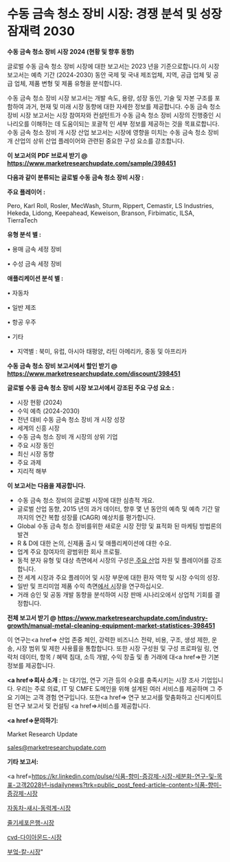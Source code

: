 # 수동 금속 청소 장비 시장: 경쟁 분석 및 성장 잠재력 2030

<strong>수동 금속 청소 장비 시장 2024 (현황 및 향후 동향)</strong>

글로벌 수동 금속 청소 장비 시장에 대한 보고서는 2023 년을 기준으로합니다.이 시장 보고서는 예측 기간 (2024-2030) 동안 국제 및 국내 제조업체, 지역, 공급 업체 및 공급 업체, 제품 변형 및 제품 유형을 분석합니다.

수동 금속 청소 장비 시장 보고서는 개발 속도, 용량, 성장 동인, 기술 및 자본 구조를 포함하여 과거, 현재 및 미래 시장 동향에 대한 자세한 정보를 제공합니다. 수동 금속 청소 장비 시장 보고서는 시장 참여자와 컨설턴트가 수동 금속 청소 장비 시장의 진행중인 시나리오를 이해하는 데 도움이되는 포괄적 인 세부 정보를 제공하는 것을 목표로합니다. 수동 금속 청소 장비 개 시장 산업 보고서는 시장에 영향을 미치는 수동 금속 청소 장비 개 산업의 상위 산업 플레이어와 관련된 중요한 구성 요소를 강조합니다.



<strong>이 보고서의 PDF 브로셔 받기 @ <a href=https://www.marketresearchupdate.com/sample/398451>https://www.marketresearchupdate.com/sample/398451</a></strong>



<strong>다음과 같이 분류되는 글로벌 수동 금속 청소 장비 시장 :</strong>



<strong>주요 플레이어 :</strong>

Pero, Karl Roll, Rosler, MecWash, Sturm, Rippert, Cemastir, LS Industries, Hekeda, Lidong, Keepahead, Keweison, Branson, Firbimatic, ILSA, TierraTech



<strong>유형 분석 별 :</strong>

• 용매 금속 세정 장비

• 수성 금속 세정 장비



<strong>애플리케이션 분석 별 :</strong>

• 자동차

• 일반 제조

• 항공 우주

• 기타

<ul>
  <li>지역별 : 북미, 유럽, 아시아 태평양, 라틴 아메리카, 중동 및 아프리카</li>
</ul>


<strong>수동 금속 청소 장비 보고서에서 할인 받기 @ <a href=https://www.marketresearchupdate.com/discount/398451>https://www.marketresearchupdate.com/discount/398451</a></strong>



<strong>글로벌 수동 금속 청소 장비 시장 보고서에서 강조된 주요 구성 요소 :</strong>
<ul>
  <li>시장 현황 (2024)</li>
  <li>수익 예측 (2024-2030)</li>
  <li>전년 대비 수동 금속 청소 장비 개 시장 성장</li>
  <li>세계의 신흥 시장</li>
  <li>수동 금속 청소 장비 개 시장의 상위 기업</li>
  <li>주요 시장 동인</li>
  <li>최신 시장 동향</li>
  <li>주요 과제</li>
  <li>지리적 해부</li>
</ul>


<strong>이 보고서는 다음을 제공합니다.</strong>
<ul>
  <li>수동 금속 청소 장비의 글로벌 시장에 대한 심층적 개요.</li>
  <li>글로벌 산업 동향, 2015 년의 과거 데이터, 향후 몇 년 동안의 예측 및 예측 기간 말까지의 연간 복합 성장률 (CAGR) 예상치를 평가합니다.</li>
  <li>Global 수동 금속 청소 장비를위한 새로운 시장 전망 및 표적화 된 마케팅 방법론의 발견</li>
  <li>R &amp; D에 대한 논의, 신제품 출시 및 애플리케이션에 대한 수요.</li>
  <li>업계 주요 참여자의 광범위한 회사 프로필.</li>
  <li>동적 분자 유형 및 대상 측면에서 시장의 구성은<a href=> 주요 산</a>업 자원 및 플레이어를 강조합니다.</li>
  <li>전 세계 시장과 주요 플레이어 및 시장 부문에 대한 환자 역학 및 시장 수익의 성장.</li>
  <li>일반 및 프리미엄 제품 수익 측면<a href=>에서 시</a>장을 연구하십시오.</li>
  <li>거래 승인 및 공동 개발 동향을 분석하여 시장 판매 시나리오에서 상업적 기회를 결정합니다.</li>
</ul>



<strong>전체 보고서 받기 @ <a href=https://www.marketresearchupdate.com/industry-growth/manual-metal-cleaning-equipment-market-statistices-398451>https://www.marketresearchupdate.com/industry-growth/manual-metal-cleaning-equipment-market-statistices-398451</a></strong>

이 연구는<a href=> 산업 존중</a> 체인, 강력한 비즈니스 전략, 비용, 구조, 생성 제한, 운송, 시장 범위 및 제한 사용률을 통합합니다. 또한 시장 구성원 및 구성 프로파일 링, 연락처 데이터, 항목 / 혜택 침대, 소득 개발, 수익 창출 및 총 거래에 대<a href=>한 기본 </a>정보를 제공합니다.



<strong><a href=>회사 소</a>개 :</strong>
는 대기업, 연구 기관 등의 수요를 충족시키는 시장 조사 기업입니다. 우리는 주로 의료, IT 및 CMFE 도메인을 위해 설계된 여러 서비스를 제공하며 그 주요 기여는 고객 경험 연구입니다. 또한<a href=> 연구 보</a>고서를 맞춤화하고 신디케이트 된 연구 보고서 및 컨설팅 <a href=>서비스</a>를 제공합니다.



<strong><a href=>문의하기:</a></strong>

Market Research Update

sales@marketresearchupdate.com



<strong>기타 보고서:</strong>

<a href=https://kr.linkedin.com/pulse/식품-향미-증강제-시장-세분화-연구-및-목표-고객2028년-isdailynews?trk=public_post_feed-article-content>식품-향미-증강제-시장</a>

<a href=https://www.linkedin.com/pulse/자동차-섀시-동력계-시장-경쟁-분석-및-성장-잠재력-2029-trend-tracking-tips-360-analysis/>자동차-섀시-동력계-시장</a>

<a href=https://www.linkedin.com/pulse/줄기세포은행-시장-규모-및-성장-2023-trend-tracking-tips-360-analysis-fchqf/>줄기세포은행-시장</a>

<a href=https://www.linkedin.com/pulse/cvd-다이아몬드-시장-현재-및-미래-성장-2029-data-dive-diaries-24-analysis-nzusf/>cvd-다이아몬드-시장</a>

<a href=https://www.linkedin.com/pulse/부엌-칼-시장-세분화-연구-및-목표-고객2030년-data-dive-diaries-24-analysis-pecsf/>부엌-칼-시장</a>"
